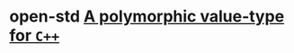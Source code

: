 # open-std [A polymorphic value-type for `C++`](http://www.open-std.org/jtc1/sc22/wg21/docs/papers/2019/p0201r5.html)